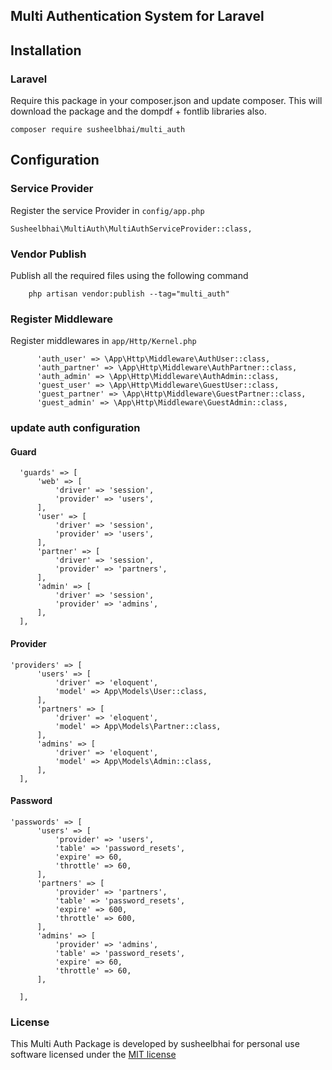 ## Multi Authentication System for Laravel

## Installation

### Laravel
Require this package in your composer.json and update composer. This will download the package and the dompdf + fontlib libraries also.

    composer require susheelbhai/multi_auth

## Configuration

### Service Provider

Register the service Provider in  `config/app.php`

  ```
  Susheelbhai\MultiAuth\MultiAuthServiceProvider::class,
  ```
  
### Vendor Publish

Publish all the required files using the following command 

  ```
      php artisan vendor:publish --tag="multi_auth"
  ```  

### Register Middleware

Register middlewares in `app/Http/Kernel.php`

  ```
        'auth_user' => \App\Http\Middleware\AuthUser::class,
        'auth_partner' => \App\Http\Middleware\AuthPartner::class,
        'auth_admin' => \App\Http\Middleware\AuthAdmin::class,
        'guest_user' => \App\Http\Middleware\GuestUser::class,
        'guest_partner' => \App\Http\Middleware\GuestPartner::class,
        'guest_admin' => \App\Http\Middleware\GuestAdmin::class,
  ```
### update auth configuration

#### Guard
  ```
    'guards' => [
        'web' => [
            'driver' => 'session',
            'provider' => 'users',
        ],
        'user' => [
            'driver' => 'session',
            'provider' => 'users',
        ],
        'partner' => [
            'driver' => 'session',
            'provider' => 'partners',
        ],
        'admin' => [
            'driver' => 'session',
            'provider' => 'admins',
        ],
    ],
  ```      
#### Provider
  ```
  'providers' => [
        'users' => [
            'driver' => 'eloquent',
            'model' => App\Models\User::class,
        ],
        'partners' => [
            'driver' => 'eloquent',
            'model' => App\Models\Partner::class,
        ],
        'admins' => [
            'driver' => 'eloquent',
            'model' => App\Models\Admin::class,
        ],
    ],
  ```

#### Password
  ```
  'passwords' => [
        'users' => [
            'provider' => 'users',
            'table' => 'password_resets',
            'expire' => 60,
            'throttle' => 60,
        ],
        'partners' => [
            'provider' => 'partners',
            'table' => 'password_resets',
            'expire' => 600,
            'throttle' => 600,
        ],
        'admins' => [
            'provider' => 'admins',
            'table' => 'password_resets',
            'expire' => 60,
            'throttle' => 60,
        ],
        
    ],
  ```       

### License

This Multi Auth Package is developed by susheelbhai for personal use software licensed under the [MIT license](http://opensource.org/licenses/MIT)
